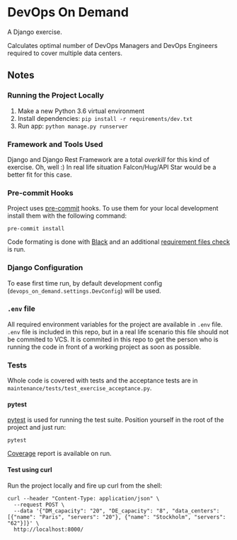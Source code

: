 # DevOps On Demand

A Django exercise.

Calculates optimal number of DevOps Managers and DevOps Engineers required to cover multiple data centers.

## Notes

### Running the Project Locally

1. Make a new Python 3.6 virtual environment
2. Install dependencies: `pip install -r requirements/dev.txt`
3. Run app: `python manage.py runserver`

### Framework and Tools Used

Django and Django Rest Framework are a total _overkill_ for this kind of exercise. Oh, well :)
In real life situation Falcon/Hug/API Star would be a better fit for this case.

### Pre-commit Hooks

Project uses [pre-commit](https://github.com/pre-commit/pre-commit) hooks. To use them for your local development install them with the following command:

```
pre-commit install
```

Code formating is done with [Black](https://github.com/ambv/black) and an additional [requirement files check](https://github.com/pre-commit/pre-commit-hooks) is run.

### Django Configuration

To ease first time run, by default development config (`devops_on_demand.settings.DevConfig`) will be used.

### `.env` file

All required environment variables for the project are available in `.env` file.
`.env` file is included in this repo, but in a real life scenario this file should not be commited to VCS. It is commited in this repo to get the person who is running the code in front of a working project as soon as possible.

### Tests

Whole code is covered with tests and the acceptance tests are in `maintenance/tests/test_exercise_acceptance.py`.

#### pytest

[pytest](https://docs.pytest.org/en/latest/) is used for running the test suite. Position yourself in the root of the project and just run:

```
pytest
```

[Coverage](https://coverage.readthedocs.io/en/coverage-4.5.1a/) report is available on run.

#### Test using curl

Run the project locally and fire up curl from the shell:

```
curl --header "Content-Type: application/json" \
  --request POST \
  --data '{"DM_capacity": "20", "DE_capacity": "8", "data_centers": [{"name": "Paris", "servers": "20"}, {"name": "Stockholm", "servers": "62"}]}' \
  http://localhost:8000/

```

